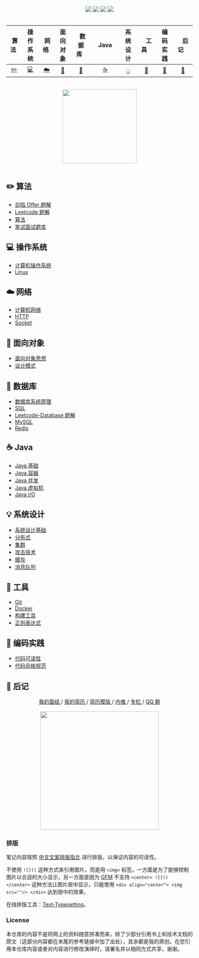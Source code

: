 <div align="center">
    <a href="https://gitstar-ranking.com/repositories"> <img src="https://badgen.net/badge/Rank/20?icon=github&color=4ab8a1"></a>
    <a href="assets/download.md"> <img src="https://badgen.net/badge/OvO/%E7%A6%BB%E7%BA%BF%E4%B8%8B%E8%BD%BD?icon=telegram&color=4ab8a1"></a>
    <a href="https://cyc2018.github.io/CS-Notes"> <img src="https://badgen.net/badge/CyC/%E5%9C%A8%E7%BA%BF%E9%98%85%E8%AF%BB?icon=sourcegraph&color=4ab8a1"></a>
    <a href="#微信公众号"> <img src="https://badgen.net/badge/%e5%85%ac%e4%bc%97%e5%8f%b7/CyC2018?icon=rss&color=4ab8a1"></a>
</div>
<br>

| &nbsp;算法&nbsp; | 操作系统 | &nbsp;网络&nbsp;|面向对象| &nbsp;&nbsp;数据库&nbsp;&nbsp;|&nbsp;&nbsp;&nbsp;Java&nbsp;&nbsp;&nbsp;|         系统设计| &nbsp;&nbsp;&nbsp;工具&nbsp;&nbsp;&nbsp; |编码实践| &nbsp;&nbsp;&nbsp;后记&nbsp;&nbsp;&nbsp; |
| :---: | :----: | :---: | :----: | :----: | :----: | :----: | :----: | :----: | :----: |
| [:pencil2:](#pencil2-算法) | [:computer:](#computer-操作系统) | [:cloud:](#cloud-网络) | [:art:](#art-面向对象) | [:floppy_disk:](#floppy_disk-数据库) |[:coffee:](#coffee-java)| [:bulb:](#bulb-系统设计) |[:wrench:](#wrench-工具)| [:watermelon:](#watermelon-编码实践) |[:memo:](#memo-后记)|

<br>

<div align="center">
    <img src="https://cs-notes-1256109796.cos.ap-guangzhou.myqcloud.com/githubio/LogoMakr_0zpEzN.png" width="200px">
</div>



<br>

## :pencil2: 算法

- [剑指 Offer 题解](https://github.com/Felyne/CS-Notes/blob/master/notes/剑指%20Offer%20题解%20-%20目录.md)
- [Leetcode 题解](https://github.com/Felyne/CS-Notes/blob/master/notes/Leetcode%20题解%20-%20目录.md)
- [算法](https://github.com/Felyne/CS-Notes/blob/master/notes/算法%20-%20目录.md)
- [笔试面试题库](https://www.nowcoder.com/contestRoom?from=cyc_github)

## :computer: 操作系统

- [计算机操作系统](https://github.com/Felyne/CS-Notes/blob/master/notes/计算机操作系统%20-%20目录.md)
- [Linux](https://github.com/Felyne/CS-Notes/blob/master/notes/Linux.md)

## :cloud: 网络 

- [计算机网络](https://github.com/Felyne/CS-Notes/blob/master/notes/计算机网络%20-%20目录.md)
- [HTTP](https://github.com/Felyne/CS-Notes/blob/master/notes/HTTP.md)
- [Socket](https://github.com/Felyne/CS-Notes/blob/master/notes/Socket.md)

## :art: 面向对象

- [面向对象思想](https://github.com/Felyne/CS-Notes/blob/master/notes/面向对象思想.md)
- [设计模式](https://github.com/Felyne/CS-Notes/blob/master/notes/设计模式%20-%20目录.md)

## :floppy_disk: 数据库

- [数据库系统原理](https://github.com/Felyne/CS-Notes/blob/master/notes/数据库系统原理.md)
- [SQL](https://github.com/Felyne/CS-Notes/blob/master/notes/SQL.md)
- [Leetcode-Database 题解](https://github.com/Felyne/CS-Notes/blob/master/notes/Leetcode-Database%20题解.md)
- [MySQL](https://github.com/Felyne/CS-Notes/blob/master/notes/MySQL.md)
- [Redis](https://github.com/Felyne/CS-Notes/blob/master/notes/Redis.md)

## :coffee: Java

- [Java 基础](https://github.com/CyC2018/CS-Notes/blob/master/notes/Java%20基础.md)
- [Java 容器](https://github.com/CyC2018/CS-Notes/blob/master/notes/Java%20容器.md)
- [Java 并发](https://github.com/CyC2018/CS-Notes/blob/master/notes/Java%20并发.md)
- [Java 虚拟机](https://github.com/CyC2018/CS-Notes/blob/master/notes/Java%20虚拟机.md)
- [Java I/O](https://github.com/CyC2018/CS-Notes/blob/master/notes/Java%20IO.md)

## :bulb: 系统设计 

- [系统设计基础](https://github.com/CyC2018/CS-Notes/blob/master/notes/系统设计基础.md)
- [分布式](https://github.com/CyC2018/CS-Notes/blob/master/notes/分布式.md)
- [集群](https://github.com/CyC2018/CS-Notes/blob/master/notes/集群.md)
- [攻击技术](https://github.com/CyC2018/CS-Notes/blob/master/notes/攻击技术.md)
- [缓存](https://github.com/CyC2018/CS-Notes/blob/master/notes/缓存.md)
- [消息队列](https://github.com/CyC2018/CS-Notes/blob/master/notes/消息队列.md)

## :wrench: 工具 

- [Git](https://github.com/Felyne/CS-Notes/blob/master/notes/Git.md)
- [Docker](https://github.com/Felyne/CS-Notes/blob/master/notes/Docker.md)
- [构建工具](https://github.com/Felyne/CS-Notes/blob/master/notes/构建工具.md)
- [正则表达式](https://github.com/Felyne/CS-Notes/blob/master/notes/正则表达式.md)

## :watermelon: 编码实践 

- [代码可读性](https://github.com/Felyne/CS-Notes/blob/master/notes/代码可读性.md)
- [代码风格规范](https://github.com/Felyne/CS-Notes/blob/master/notes/代码风格规范.md)

## :memo: 后记

<div align="center">
	<a href="https://www.nowcoder.com/discuss/137593?from=cyc_github"> 我的面经 </a> / <a href="https://cyc2018.github.io"> 我的简历 </a> / <a href="https://github.com/CyC2018/Markdown-Resume"> 简历模版 </a> / <a href="https://github.com/CyC2018/Job-Recommend"> 内推 </a> / <a href="https://xiaozhuanlan.com/CyC2018"> 专栏 </a> / <a href="assets/QQ2群.png"> QQ 群</a>
	<br><br>
    <img width="320px" src="https://cs-notes-1256109796.cos.ap-guangzhou.myqcloud.com/githubio/公众号二维码-2.png"></img>
</div>



### 排版

笔记内容按照 [中文文案排版指北](https://github.com/sparanoid/chinese-copywriting-guidelines) 进行排版，以保证内容的可读性。

不使用 `![]()` 这种方式来引用图片，而是用 `<img>` 标签。一方面是为了能够控制图片以合适的大小显示，另一方面是因为 [GFM](https://github.github.com/gfm/) 不支持 `<center> ![]() </center>` 这种方法让图片居中显示，只能使用 `<div align="center"> <img src=""/> </div>` 达到居中的效果。

在线排版工具：[Text-Typesetting](https://github.com/CyC2018/Text-Typesetting)。

### License

本仓库的内容不是将网上的资料随意拼凑而来，除了少部分引用书上和技术文档的原文（这部分内容都在末尾的参考链接中加了出处），其余都是我的原创。在您引用本仓库内容或者对内容进行修改演绎时，请署名并以相同方式共享，谢谢。
